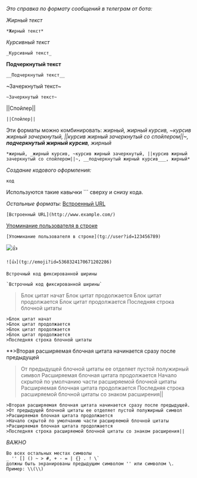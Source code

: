 *Это справка по формату сообщений в телеграм от бота:*

*Жирный текст*
```
*Жирный текст*
```

_Курсивный текст_
```
_Курсивный текст_
```

__Подчеркнутый текст__
```
__Подчеркнутый текст__
```

~Зачеркнутый текст~
```
~Зачеркнутый текст~
```

||Спойлер||
```
||Спойлер||
```

Эти форматы можно комбинировать:
*жирный, _жирный курсив, ~курсив жирный зачеркнутый, ||курсив жирный зачеркнутый со спойлером||~, __подчеркнутый жирный курсив___, жирный*
```
*жирный, _жирный курсив, ~курсив жирный зачеркнутый, ||курсив жирный зачеркнутый со спойлером||~, __подчеркнутый жирный курсив___, жирный*
```

*Создание кодового оформления:*
```
код
```
Используются такие кавычки \`\`\` сверху и снизу кода\.

*Остальные форматы:*
[Встроенный URL](http://www.example.com/)
```
[Встроенный URL](http://www.example.com/)
```

[Упоминание пользователя в строке](tg://user?id=123456789)
```
[Упоминание пользователя в строке](tg://user?id=123456789)
```
![👍](tg://emoji?id=5368324170671202286)
```
![👍](tg://emoji?id=5368324170671202286)
```

`Встрочный код фиксированной ширины`
```
`Встрочный код фиксированной ширины`
```



>Блок цитат начат
>Блок цитат продолжается
>Блок цитат продолжается
>Блок цитат продолжается
>Последняя строка блочной цитаты
```
>Блок цитат начат
>Блок цитат продолжается
>Блок цитат продолжается
>Блок цитат продолжается
>Последняя строка блочной цитаты
```

**>Вторая расширяемая блочная цитата начинается сразу после предыдущей
>От предыдущей блочной цитаты ее отделяет пустой полужирный символ
>Расширяемая блочная цитата продолжается
>Начало скрытой по умолчанию части расширяемой блочной цитаты
>Расширяемая блочная цитата продолжается
>Последняя строка расширяемой блочной цитаты со знаком расширения||
```
>Вторая расширяемая блочная цитата начинается сразу после предыдущей.
>От предыдущей блочной цитаты ее отделяет пустой полужирный символ
>Расширяемая блочная цитата продолжается
>Начало скрытой по умолчанию части расширяемой блочной цитаты
>Расширяемая блочная цитата продолжается
>Последняя строка расширяемой блочной цитаты со знаком расширения||
```

*ВАЖНО*
```
Во всех остальных местах символы
_ '' [] () ~ > #, + - = | {} . ! \`
должны быть экранированы предыдущим символом '' или символом \.
Пример: \\(\\)
```